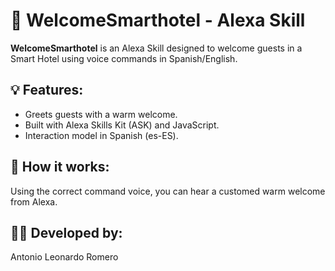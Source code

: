 # 🏨 WelcomeSmarthotel - Alexa Skill

**WelcomeSmarthotel** is an Alexa Skill designed to welcome guests in a Smart Hotel using voice commands in Spanish/English.

## 💡 Features:
- Greets guests with a warm welcome.
- Built with Alexa Skills Kit (ASK) and JavaScript.
- Interaction model in Spanish (es-ES).

## 🚀 How it works:
Using the correct command voice, you can hear a customed warm welcome from Alexa. 

## 👨‍💻 Developed by:
Antonio Leonardo Romero
